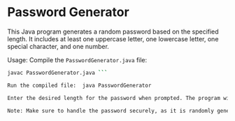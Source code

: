 # Password Generator

This Java program generates a random password based on the specified length. It includes at least one uppercase letter, one lowercase letter, one special character, and one number.

Usage:
Compile the `PasswordGenerator.java` file:
```bash
javac PasswordGenerator.java ```

Run the compiled file:  java PasswordGenerator

Enter the desired length for the password when prompted. The program will generate a random password and display it. You can copy the generated password and use it as needed.

Note: Make sure to handle the password securely, as it is randomly generated and cannot be recovered once generated.

